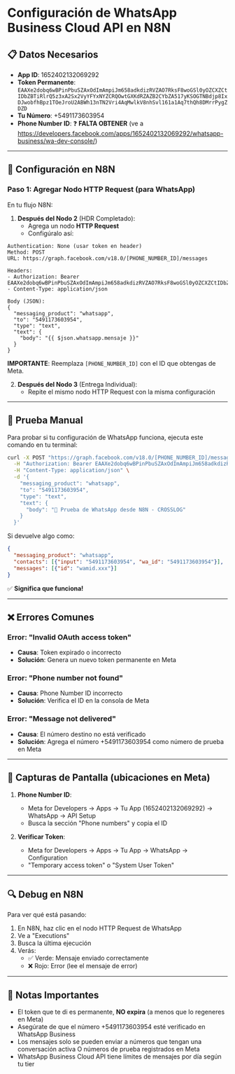 # Configuración de WhatsApp Business Cloud API en N8N

## 📋 Datos Necesarios

- **App ID**: 1652402132069292
- **Token Permanente**: `EAAXe2dobq6wBPinPbuSZAxOdImAmpiJm658adkdizRVZAO7RksF8woGSl0yOZCXZCtIDbZBTiRlrQ5z3xA2Sx2VyYFYxNYZCRQOwtGXKdRZAZB2CYbZA517yKSOGTNBdjp8IxDJwobfhBpz1TOeJroU2ABWh13nTN2Vri4AqMwlkV8nhSvl161a1Aq7thQh8DMrrPygZDZD`
- **Tu Número**: +5491173603954
- **Phone Number ID**: ❓ **FALTA OBTENER** (ve a https://developers.facebook.com/apps/1652402132069292/whatsapp-business/wa-dev-console/)

---

## 🔧 Configuración en N8N

### Paso 1: Agregar Nodo HTTP Request (para WhatsApp)

En tu flujo N8N:

1. **Después del Nodo 2** (HDR Completado):
   - Agrega un nodo **HTTP Request**
   - Configúralo así:

```
Authentication: None (usar token en header)
Method: POST
URL: https://graph.facebook.com/v18.0/[PHONE_NUMBER_ID]/messages

Headers:
- Authorization: Bearer EAAXe2dobq6wBPinPbuSZAxOdImAmpiJm658adkdizRVZAO7RksF8woGSl0yOZCXZCtIDbZBTiRlrQ5z3xA2Sx2VyYFYxNYZCRQOwtGXKdRZAZB2CYbZA517yKSOGTNBdjp8IxDJwobfhBpz1TOeJroU2ABWh13nTN2Vri4AqMwlkV8nhSvl161a1Aq7thQh8DMrrPygZDZD
- Content-Type: application/json

Body (JSON):
{
  "messaging_product": "whatsapp",
  "to": "5491173603954",
  "type": "text",
  "text": {
    "body": "{{ $json.whatsapp.mensaje }}"
  }
}
```

**IMPORTANTE**: Reemplaza `[PHONE_NUMBER_ID]` con el ID que obtengas de Meta.

2. **Después del Nodo 3** (Entrega Individual):
   - Repite el mismo nodo HTTP Request con la misma configuración

---

## 🧪 Prueba Manual

Para probar si tu configuración de WhatsApp funciona, ejecuta este comando en tu terminal:

```bash
curl -X POST "https://graph.facebook.com/v18.0/[PHONE_NUMBER_ID]/messages" \
  -H "Authorization: Bearer EAAXe2dobq6wBPinPbuSZAxOdImAmpiJm658adkdizRVZAO7RksF8woGSl0yOZCXZCtIDbZBTiRlrQ5z3xA2Sx2VyYFYxNYZCRQOwtGXKdRZAZB2CYbZA517yKSOGTNBdjp8IxDJwobfhBpz1TOeJroU2ABWh13nTN2Vri4AqMwlkV8nhSvl161a1Aq7thQh8DMrrPygZDZD" \
  -H "Content-Type: application/json" \
  -d '{
    "messaging_product": "whatsapp",
    "to": "5491173603954",
    "type": "text",
    "text": {
      "body": "🧪 Prueba de WhatsApp desde N8N - CROSSLOG"
    }
  }'
```

Si devuelve algo como:
```json
{
  "messaging_product": "whatsapp",
  "contacts": [{"input": "5491173603954", "wa_id": "5491173603954"}],
  "messages": [{"id": "wamid.xxx"}]
}
```

✅ **Significa que funciona!**

---

## ❌ Errores Comunes

### Error: "Invalid OAuth access token"
- **Causa**: Token expirado o incorrecto
- **Solución**: Genera un nuevo token permanente en Meta

### Error: "Phone number not found"
- **Causa**: Phone Number ID incorrecto
- **Solución**: Verifica el ID en la consola de Meta

### Error: "Message not delivered"
- **Causa**: El número destino no está verificado
- **Solución**: Agrega el número +5491173603954 como número de prueba en Meta

---

## 📸 Capturas de Pantalla (ubicaciones en Meta)

1. **Phone Number ID**:
   - Meta for Developers → Apps → Tu App (1652402132069292) → WhatsApp → API Setup
   - Busca la sección "Phone numbers" y copia el ID

2. **Verificar Token**:
   - Meta for Developers → Apps → Tu App → WhatsApp → Configuration
   - "Temporary access token" o "System User Token"

---

## 🔍 Debug en N8N

Para ver qué está pasando:

1. En N8N, haz clic en el nodo HTTP Request de WhatsApp
2. Ve a "Executions"
3. Busca la última ejecución
4. Verás:
   - ✅ Verde: Mensaje enviado correctamente
   - ❌ Rojo: Error (lee el mensaje de error)

---

## 📝 Notas Importantes

- El token que te di es permanente, **NO expira** (a menos que lo regeneres en Meta)
- Asegúrate de que el número +5491173603954 esté verificado en WhatsApp Business
- Los mensajes solo se pueden enviar a números que tengan una conversación activa O números de prueba registrados en Meta
- WhatsApp Business Cloud API tiene límites de mensajes por día según tu tier
